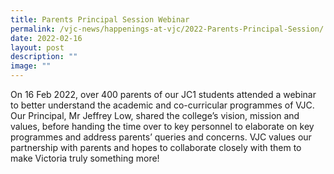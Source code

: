 ```yaml
---
title: Parents Principal Session Webinar
permalink: /vjc-news/happenings-at-vjc/2022-Parents-Principal-Session/
date: 2022-02-16
layout: post
description: ""
image: ""
---
```


On 16 Feb 2022, over 400 parents of our JC1 students attended a webinar to better understand the academic and co-curricular programmes of VJC. Our Principal, Mr Jeffrey Low, shared the college’s vision, mission and values, before handing the time over to key personnel to elaborate on key programmes and address parents’ queries and concerns. VJC values our partnership with parents and hopes to collaborate closely with them to make Victoria truly something more!